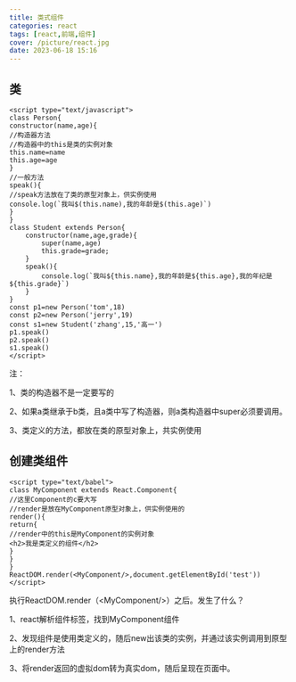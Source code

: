 ```yaml
---
title: 类式组件
categories: react
tags: [react,前端,组件]
cover: /picture/react.jpg
date: 2023-06-18 15:16
---
```


## 类

```
<script type="text/javascript">
class Person{
constructor(name,age){
//构造器方法
//构造器中的this是类的实例对象
this.name=name
this.age=age
}
//一般方法
speak(){
//speak方法放在了类的原型对象上，供实例使用
console.log(`我叫$(this.name),我的年龄是$(this.age)`)
}
}
class Student extends Person{
    constructor(name,age,grade){
        super(name,age)
        this.grade=grade;
    }
    speak(){
        console.log(`我叫${this.name},我的年龄是${this.age},我的年纪是${this.grade}`)
    }
}
const p1=new Person('tom',18)
const p2=new Person('jerry',19)
const s1=new Student('zhang',15,'高一')
p1.speak()
p2.speak()
s1.speak()
</script>
```

注：

1、类的构造器不是一定要写的

2、如果a类继承于b类，且a类中写了构造器，则a类构造器中super必须要调用。

3、类定义的方法，都放在类的原型对象上，共实例使用

## 创建类组件

```
<script type="text/babel">
class MyComponent extends React.Component{
//这里Component的c要大写
//render是放在MyComponent原型对象上，供实例使用的
render(){
return{
//render中的this是MyComponent的实例对象
<h2>我是类定义的组件</h2>
}
}
}
ReactDOM.render(<MyComponent/>,document.getElementById('test'))
</script>
```

执行ReactDOM.render（&lt;MyComponent/>）之后。发生了什么？

1、react解析组件标签，找到MyComponent组件

2、发现组件是使用类定义的，随后new出该类的实例，并通过该实例调用到原型上的render方法

3、将render返回的虚拟dom转为真实dom，随后呈现在页面中。